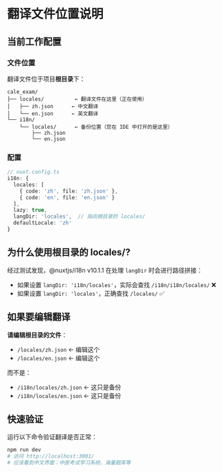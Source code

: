 # 翻译文件位置说明

## 当前工作配置

### 文件位置
翻译文件位于项目**根目录**下：
```
cale_exam/
├── locales/          ← 翻译文件在这里（正在使用）
│   ├── zh.json      ← 中文翻译
│   └── en.json      ← 英文翻译
└── i18n/
    └── locales/      ← 备份位置（您在 IDE 中打开的是这里）
        ├── zh.json
        └── en.json
```

### 配置
```typescript
// nuxt.config.ts
i18n: {
  locales: [
    { code: 'zh', file: 'zh.json' },
    { code: 'en', file: 'en.json' }
  ],
  lazy: true,
  langDir: 'locales',  // 指向根目录的 locales/
  defaultLocale: 'zh'
}
```

## 为什么使用根目录的 locales/?

经过测试发现，@nuxtjs/i18n v10.1.1 在处理 `langDir` 时会进行路径拼接：
- 如果设置 `langDir: 'i18n/locales'`，实际会查找 `/i18n/i18n/locales/` ❌
- 如果设置 `langDir: 'locales'`，正确查找 `/locales/` ✅

## 如果要编辑翻译

**请编辑根目录的文件**：
- `/locales/zh.json` ← 编辑这个
- `/locales/en.json` ← 编辑这个

而不是：
- `/i18n/locales/zh.json` ← 这只是备份
- `/i18n/locales/en.json` ← 这只是备份

## 快速验证

运行以下命令验证翻译是否正常：
```bash
npm run dev
# 访问 http://localhost:3001/
# 应该看到中文界面：中医考试学习系统、海量题库等
```
